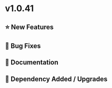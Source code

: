 # v1.0.41

## ⭐ New Features

## 🐞 Bug Fixes
 
## 📔 Documentation

## 🔨 Dependency Added / Upgrades
